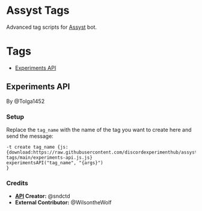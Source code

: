 # Assyst Tags

Advanced tag scripts for [Assyst](https://jacher.io/assyst) bot.

# Tags

- [Experiments API](#experiments-api)

## Experiments API

By @Tolga1452

### Setup

Replace the `tag_name` with the name of the tag you want to create here and send the message:

```
-t create tag_name {js:
{download:https://raw.githubusercontent.com/discordexperimenthub/assyst-tags/main/experiments-api.js.js}
experimentsAPI("tag_name", "{args}")
}
```

### Credits

- **[API](https://experiments.dscrd.workers.dev) Creator:** @sndctd
- **External Contributor:** @WilsontheWolf
